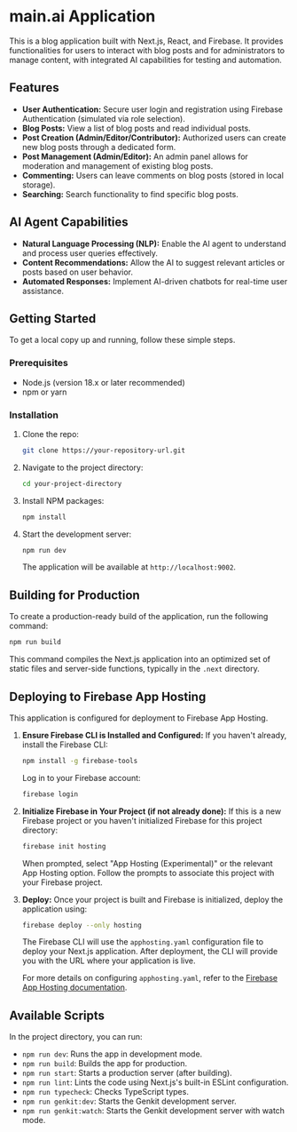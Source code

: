
# main.ai Application

This is a blog application built with Next.js, React, and Firebase. It provides functionalities for users to interact with blog posts and for administrators to manage content, with integrated AI capabilities for testing and automation.

## Features

- **User Authentication:** Secure user login and registration using Firebase Authentication (simulated via role selection).
- **Blog Posts:** View a list of blog posts and read individual posts.
- **Post Creation (Admin/Editor/Contributor):** Authorized users can create new blog posts through a dedicated form.
- **Post Management (Admin/Editor):** An admin panel allows for moderation and management of existing blog posts.
- **Commenting:** Users can leave comments on blog posts (stored in local storage).
- **Searching:** Search functionality to find specific blog posts.

## AI Agent Capabilities
- **Natural Language Processing (NLP):** Enable the AI agent to understand and process user queries effectively.
- **Content Recommendations:** Allow the AI to suggest relevant articles or posts based on user behavior.
- **Automated Responses:** Implement AI-driven chatbots for real-time user assistance.

## Getting Started

To get a local copy up and running, follow these simple steps.

### Prerequisites

- Node.js (version 18.x or later recommended)
- npm or yarn

### Installation

1. Clone the repo:
   ```sh
   git clone https://your-repository-url.git
   ```
2. Navigate to the project directory:
   ```sh
   cd your-project-directory
   ```
3. Install NPM packages:
   ```sh
   npm install
   ```
4. Start the development server:
   ```sh
   npm run dev
   ```
   The application will be available at `http://localhost:9002`.

## Building for Production

To create a production-ready build of the application, run the following command:

```bash
npm run build
```
This command compiles the Next.js application into an optimized set of static files and server-side functions, typically in the `.next` directory.

## Deploying to Firebase App Hosting

This application is configured for deployment to Firebase App Hosting.

1.  **Ensure Firebase CLI is Installed and Configured:**
    If you haven't already, install the Firebase CLI:
    ```bash
    npm install -g firebase-tools
    ```
    Log in to your Firebase account:
    ```bash
    firebase login
    ```
2.  **Initialize Firebase in Your Project (if not already done):**
    If this is a new Firebase project or you haven't initialized Firebase for this project directory:
    ```bash
    firebase init hosting
    ```
    When prompted, select "App Hosting (Experimental)" or the relevant App Hosting option. Follow the prompts to associate this project with your Firebase project.

3.  **Deploy:**
    Once your project is built and Firebase is initialized, deploy the application using:
    ```bash
    firebase deploy --only hosting
    ```
    The Firebase CLI will use the `apphosting.yaml` configuration file to deploy your Next.js application. After deployment, the CLI will provide you with the URL where your application is live.

    For more details on configuring `apphosting.yaml`, refer to the [Firebase App Hosting documentation](https://firebase.google.com/docs/app-hosting/configure).

## Available Scripts

In the project directory, you can run:

- `npm run dev`: Runs the app in development mode.
- `npm run build`: Builds the app for production.
- `npm run start`: Starts a production server (after building).
- `npm run lint`: Lints the code using Next.js's built-in ESLint configuration.
- `npm run typecheck`: Checks TypeScript types.
- `npm run genkit:dev`: Starts the Genkit development server.
- `npm run genkit:watch`: Starts the Genkit development server with watch mode.

